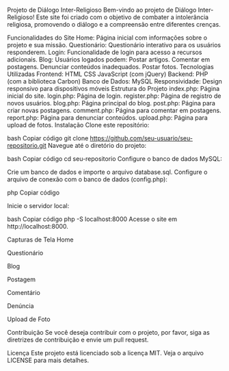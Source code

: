 Projeto de Diálogo Inter-Religioso
Bem-vindo ao projeto de Diálogo Inter-Religioso! Este site foi criado com o objetivo de combater a intolerância religiosa, promovendo o diálogo e a compreensão entre diferentes crenças.

Funcionalidades do Site
Home: Página inicial com informações sobre o projeto e sua missão.
Questionário: Questionário interativo para os usuários responderem.
Login: Funcionalidade de login para acesso a recursos adicionais.
Blog: Usuários logados podem:
Postar artigos.
Comentar em postagens.
Denunciar conteúdos inadequados.
Postar fotos.
Tecnologias Utilizadas
Frontend:
HTML
CSS
JavaScript (com jQuery)
Backend:
PHP (com a biblioteca Carbon)
Banco de Dados:
MySQL
Responsividade:
Design responsivo para dispositivos móveis
Estrutura do Projeto
index.php: Página inicial do site.
login.php: Página de login.
register.php: Página de registro de novos usuários.
blog.php: Página principal do blog.
post.php: Página para criar novas postagens.
comment.php: Página para comentar em postagens.
report.php: Página para denunciar conteúdos.
upload.php: Página para upload de fotos.
Instalação
Clone este repositório:

bash
Copiar código
git clone https://github.com/seu-usuario/seu-repositorio.git
Navegue até o diretório do projeto:

bash
Copiar código
cd seu-repositorio
Configure o banco de dados MySQL:

Crie um banco de dados e importe o arquivo database.sql.
Configure o arquivo de conexão com o banco de dados (config.php):

php
Copiar código
<?php
$servername = "localhost";
$username = "seu-usuario";
$password = "sua-senha";
$dbname = "seu-banco-de-dados";
?>
Inicie o servidor local:

bash
Copiar código
php -S localhost:8000
Acesse o site em http://localhost:8000.

Capturas de Tela
Home

Questionário

Blog

Postagem

Comentário

Denúncia

Upload de Foto

Contribuição
Se você deseja contribuir com o projeto, por favor, siga as diretrizes de contribuição e envie um pull request.

Licença
Este projeto está licenciado sob a licença MIT. Veja o arquivo LICENSE para mais detalhes.